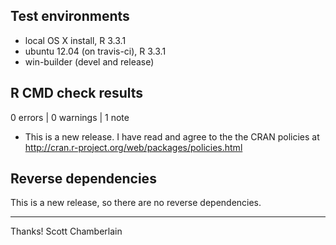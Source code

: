 ## Test environments

* local OS X install, R 3.3.1
* ubuntu 12.04 (on travis-ci), R 3.3.1
* win-builder (devel and release)

## R CMD check results

0 errors | 0 warnings | 1 note

* This is a new release. I have read and agree to the the CRAN policies at 
http://cran.r-project.org/web/packages/policies.html

## Reverse dependencies

This is a new release, so there are no reverse dependencies.

--------
  
Thanks!
Scott Chamberlain

